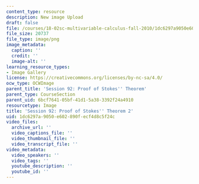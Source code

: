 ```yaml
---
content_type: resource
description: New image Upload
draft: false
file: /courses/18-02sc-multivariable-calculus-fall-2010/1dc6297a9050e602890fecf4d8c5f24c_MIT18_02SC_L31Brds_9.png
file_size: 20737
file_type: image/png
image_metadata:
  caption: ''
  credit: ''
  image-alt: ''
learning_resource_types:
- Image Gallery
license: https://creativecommons.org/licenses/by-nc-sa/4.0/
ocw_type: OCWImage
parent_title: 'Session 92: Proof of Stokes'' Theorem'
parent_type: CourseSection
parent_uid: 6bcf7641-05bf-41d1-5a38-3392f24a4910
resourcetype: Image
title: 'Session 92: Proof of Stokes'' Theorem 2'
uid: 1dc6297a-9050-e602-890f-ecf4d8c5f24c
video_files:
  archive_url: ''
  video_captions_file: ''
  video_thumbnail_file: ''
  video_transcript_file: ''
video_metadata:
  video_speakers: ''
  video_tags: ''
  youtube_description: ''
  youtube_id: ''
---
```

